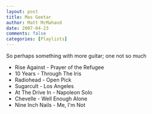 ```yaml
---
layout: post
title: Mas Geetar
author: Matt McMahand
date: 2007-04-23
comments: false
categories: [Playlists]
---
```


So perhaps something with more guitar; one not so much

- Rise Against - Prayer of the Refugee
- 10 Years - Through The Iris
- Radiohead - Open Pick
- Sugarcult - Los Angeles
- At The Drive In - Napoleon Solo
- Chevelle - Well Enough Alone
- Nine Inch Nails - Me, I'm Not

